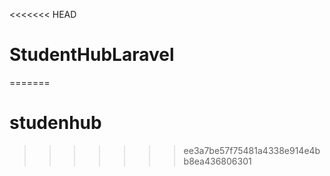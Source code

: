<<<<<<< HEAD
# StudentHubLaravel
=======
# studenhub
>>>>>>> ee3a7be57f75481a4338e914e4bb8ea436806301
